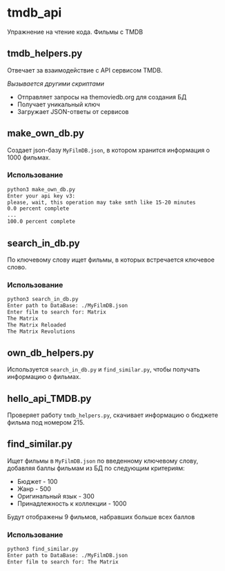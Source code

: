 # tmdb_api
Упражнение на чтение кода. Фильмы с TMDB

## tmdb_helpers.py

Отвечает за взаимодействие с API сервисом TMDB.

*Вызывается другими скриптами*

- Отправляет запросы на themoviedb.org для создания БД
- Получает уникальный ключ
- Загружает JSON-ответы от сервисов

## make_own_db.py

Создает json-базу `MyFilmDB.json`, в котором хранится информация о 1000 фильмах.

### Использование

```bash
python3 make_own_db.py
Enter your api key v3:
please, wait, this operation may take smth like 15-20 minutes
0.0 percent complete
...
100.0 percent complete
```

## search_in_db.py

По ключевому слову ищет фильмы, в которых встречается ключевое слово.

### Использование
```bash
python3 search_in_db.py
Enter path to DataBase: ./MyFilmDB.json
Enter film to search for: Matrix
The Matrix
The Matrix Reloaded
The Matrix Revolutions
```

## own_db_helpers.py
Используется `search_in_db.py` и `find_similar.py`, чтобы получать информацию о фильмах.

## hello_api_TMDB.py
Проверяет работу `tmdb_helpers.py`, скачивает информацию о бюджете фильма под номером 215.

## find_similar.py

Ищет фильмы в `MyFilmDB.json` по введенному ключевому слову, добавляя баллы фильмам из БД по следующим критериям:
- Бюджет - 100
- Жанр - 500
- Оригинальный язык - 300
- Принадлежность к коллекции - 1000

Будут отображены 9 фильмов, набравших больше всех баллов

### Использование
```bash
python3 find_similar.py
Enter path to DataBase: ./MyFilmDB.json
Enter film to search for: The Matrix
```
